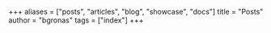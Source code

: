 +++
aliases = ["posts", "articles", "blog", "showcase", "docs"]
title = "Posts"
author = "bgronas"
tags = ["index"]
+++
